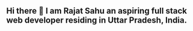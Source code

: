 ## Hi there 👋 I am Rajat Sahu an aspiring full stack web developer residing in Uttar Pradesh, India. 

<!--
**rajatsahu18/rajatsahu18** is a ✨ _special_ ✨ repository because its `README.md` (this file) appears on your GitHub profile.

Here are some ideas to get you started:

- 🔭 I’m currently working on ...
- 🌱 I’m currently learning ...
- 👯 I’m looking to collaborate on ...
- 🤔 I’m looking for help with ...
- 💬 Ask me about ...
- 📫 How to reach me: 
- 😄 Pronouns: He/Him
- ⚡ Fun fact: ...
-->
